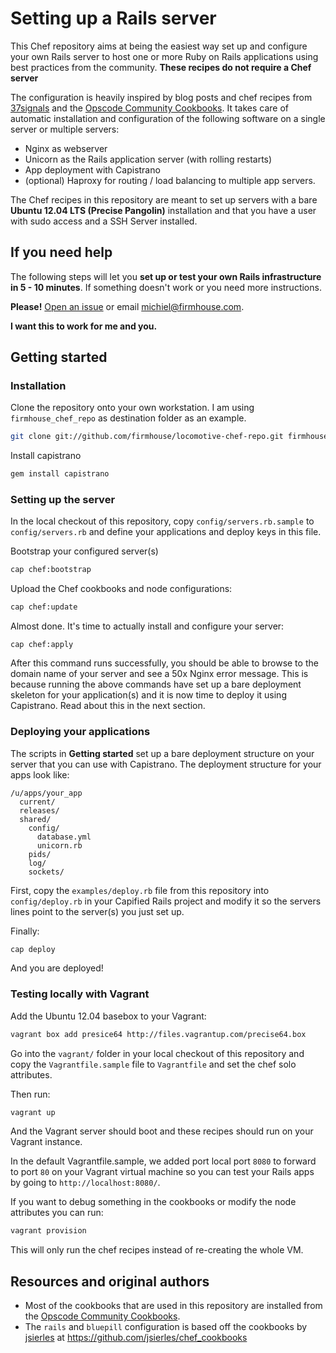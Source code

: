 Setting up a Rails server
=========================

This Chef repository aims at being the easiest way set up and configure your own Rails server
to host one or more Ruby on Rails applications using best
practices from the community. **These recipes do not require a Chef server**

The configuration is heavily inspired by blog posts and chef recipes
from [37signals](http://37signals.com) and the
[Opscode Community Cookbooks](http://community.opscode.com). It takes
care of automatic installation and configuration of the following software
on a single server or multiple servers:

* Nginx as webserver
* Unicorn as the Rails application server (with rolling restarts)
* App deployment with Capistrano
* (optional) Haproxy for routing / load balancing to multiple app servers.

The Chef recipes in this repository are meant to set up servers with a bare
**Ubuntu 12.04 LTS (Precise Pangolin)** installation and that you have a user
with sudo access and a SSH Server installed.

## If you need help

The following steps will let you **set up or test your own Rails infrastructure
in 5 - 10 minutes**. If something doesn't work or you need more instructions.

**Please!** [Open an issue](https://github.com/firmhouse/locomotive-chef-repo/issues) or email [michiel@firmhouse.com](mailto:michiel@firmhouse.com).

**I want this to work for me and you.**

## Getting started

### Installation

Clone the repository onto your own workstation. I am using ```firmhouse_chef_repo``` as
destination folder as an example.

```sh
git clone git://github.com/firmhouse/locomotive-chef-repo.git firmhouse_chef_repo
```

Install capistrano

```sh
gem install capistrano
```

### Setting up the server

In the local checkout of this repository, copy `config/servers.rb.sample` to
`config/servers.rb` and define your applications and deploy keys in this file.

Bootstrap your configured server(s)

```sh
cap chef:bootstrap
```

Upload the Chef cookbooks and node configurations:

```sh
cap chef:update
```

Almost done. It's time to actually install and configure your server:

```
cap chef:apply
```

After this command runs successfully, you should be able to browse to the
domain name of your server and see a 50x Nginx error message. This is because
running the above commands have set up a bare deployment skeleton for your
application(s) and it is now time to deploy it using Capistrano. Read about
this in the next section.

### Deploying your applications

The scripts in **Getting started** set up a bare deployment structure on your
server that you can use with Capistrano. The deployment structure for your
apps look like:

```
/u/apps/your_app
  current/
  releases/
  shared/
    config/
      database.yml
      unicorn.rb
    pids/
    log/
    sockets/
```

First, copy the ```examples/deploy.rb``` file from this repository into
```config/deploy.rb``` in your Capified Rails project and modify it
so the servers lines point to the server(s) you just set up.

Finally:

```sh
cap deploy
```

And you are deployed!

### Testing locally with Vagrant

Add the Ubuntu 12.04 basebox to your Vagrant:

```sh
vagrant box add presice64 http://files.vagrantup.com/precise64.box
```

Go into the `vagrant/` folder in your local checkout of this repository and
copy the `Vagrantfile.sample` file to `Vagrantfile` and set the chef solo
attributes.

Then run:

```sh
vagrant up
```

And the Vagrant server should boot and these recipes should run on your
Vagrant instance.

In the default Vagrantfile.sample, we added port local port `8080` to
forward to port `80` on your Vagrant virtual machine so you can test
your Rails apps by going to `http://localhost:8080/`.

If you want to debug something in the cookbooks or modify the node attributes
you can run:

```sh
vagrant provision
```

This will only run the chef recipes instead of re-creating the whole VM.

## Resources and original authors

* Most of the cookbooks that are used in this repository are installed from the [Opscode Community Cookbooks](http://community.opscode.com).
* The `rails` and `bluepill` configuration is based off the cookbooks by [jsierles](https://github.com/jsierles) at https://github.com/jsierles/chef_cookbooks